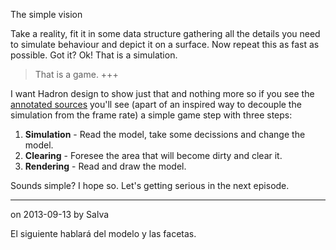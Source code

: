 The simple vision

Take a reality, fit it in some data structure gathering all the details you
need to simulate behaviour and depict it on a surface. Now repeat this as fast
as possible. Got it? Ok! That is a simulation.

> That is a game.
+++

I want Hadron design to show just that and nothing more so if you see the
[annotated sources](hadron/docs/source/Game.html) you'll see
(apart of an inspired way to decouple the simulation from the frame rate) a
simple game step with three steps:

 1. **Simulation** - Read the model, take some decissions and change the model.
 2. **Clearing** - Foresee the area that will become dirty and clear it.
 3. **Rendering** - Read and draw the model.

Sounds simple? I hope so. Let's getting serious in the next episode.

---
on 2013-09-13
by Salva

El siguiente hablará del modelo y las facetas.
